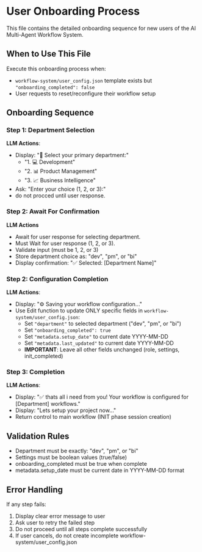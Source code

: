 # User Onboarding Process

This file contains the detailed onboarding sequence for new users of the AI Multi-Agent Workflow System.

## When to Use This File

Execute this onboarding process when:
- `workflow-system/user_config.json` template exists but `"onboarding_completed": false`
- User requests to reset/reconfigure their workflow setup

## Onboarding Sequence

### Step 1: Department Selection
**LLM Actions**:
- Display: "👥 Select your primary department:"
  - "1. 💻 Development"
  - "2. 📊 Product Management" 
  - "3. 📈 Business Intelligence"
- Ask: "Enter your choice (1, 2, or 3):"
- do not procced until user response.

### Step 2: Await For Confirmation
**LLM Actions**
- Await for user response for selecting department.
- Must Wait for user response (1, 2, or 3). 
- Validate input (must be 1, 2, or 3)
- Store department choice as: "dev", "pm", or "bi"
- Display confirmation: "✅ Selected: [Department Name]"

### Step 2: Configuration Completion
**LLM Actions**:
- Display: "⚙️ Saving your workflow configuration..."
- Use Edit function to update ONLY specific fields in `workflow-system/user_config.json`:
  - Set `"department"` to selected department ("dev", "pm", or "bi") 
  - Set `"onboarding_completed": true`
  - Set `"metadata.setup_date"` to current date YYYY-MM-DD
  - Set `"metadata.last_updated"` to current date YYYY-MM-DD
  - **IMPORTANT**: Leave all other fields unchanged (role, settings, init_completed)

### Step 3: Completion
**LLM Actions**:
- Display: "✅ thats all i need from you! Your workflow is configured for [Department] workflows."
- Display: "Lets setup your project now..."
- Return control to main workflow (INIT phase session creation)

## Validation Rules

- Department must be exactly: "dev", "pm", or "bi"
- Settings must be boolean values (true/false)
- onboarding_completed must be true when complete
- metadata.setup_date must be current date in YYYY-MM-DD format

## Error Handling

If any step fails:
1. Display clear error message to user
2. Ask user to retry the failed step
3. Do not proceed until all steps complete successfully
4. If user cancels, do not create incomplete workflow-system/user_config.json
